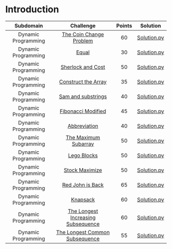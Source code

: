 # Introduction

|        Subdomain        |                                                              Challenge                                                              | Points |                                                                                  Solution                                                                                 |
|:-----------------------:|:-----------------------------------------------------------------------------------------------------------------------------------:|:------:|:-------------------------------------------------------------------------------------------------------------------------------------------------------------------------:|
|         Dynamic Programming          | [The Coin Change Problem](https://www.hackerrank.com/challenges/coin-change/problem)                               |   60   | [Solution.py](https://github.com/sidou06/hackerrank-solutions/blob/main/Algorithms/Sorting/Big%20Sorting/Solution.py)                          |
|         Dynamic Programming          | [Equal](https://www.hackerrank.com/challenges/equal/problem)                               |   30   | [Solution.py](https://github.com/sidou06/hackerrank-solutions/blob/main/Algorithms/Sorting/Intro%20to%20Tutorial%20Challenges/Solution.py)   |
|         Dynamic Programming          | [Sherlock and Cost](https://www.hackerrank.com/challenges/sherlock-and-cost/problem)                               |   50   | [Solution.py](https://github.com/sidou06/hackerrank-solutions/blob/main/Algorithms/Sorting/Insertion%20Sort%20-%20Part%201/Solution.py)                          |
|         Dynamic Programming          | [Construct the Array](https://www.hackerrank.com/challenges/construct-the-array/problem)                               |   35   | [Solution.py](https://github.com/sidou06/hackerrank-solutions/blob/main/Algorithms/Sorting/Insertion%20Sort%20-%20Part%202/Solution.py)   |
|         Dynamic Programming          | [Sam and substrings](https://www.hackerrank.com/challenges/sam-and-substrings/problem)                               |   40   | [Solution.py](https://github.com/sidou06/hackerrank-solutions/blob/main/Algorithms/Sorting/Correctness%20and%20the%20Loop%20Invariant/Solution.py)                          |
|         Dynamic Programming          | [Fibonacci Modified](https://www.hackerrank.com/challenges/fibonacci-modified/problem)                               |   45   | [Solution.py](https://github.com/sidou06/hackerrank-solutions/blob/main/Algorithms/Sorting/Running%20Time%20of%20Algorithms/Solution.py)   |
|         Dynamic Programming          | [Abbreviation](https://www.hackerrank.com/challenges/abbr/problem)                               |   40   | [Solution.py](https://github.com/sidou06/hackerrank-solutions/blob/main/Algorithms/Sorting/Quicksort%201%20-%20Partition/Solution.py)                          |
|         Dynamic Programming          | [The Maximum Subarray](https://www.hackerrank.com/challenges/maxsubarray/problem)                               |   50   | [Solution.py](https://github.com/sidou06/hackerrank-solutions/blob/main/Algorithms/Sorting/Counting%20Sort%201/Solution.py)   |
|         Dynamic Programming          | [Lego Blocks](https://www.hackerrank.com/challenges/lego-blocks/problem)                               |   50   | [Solution.py](https://github.com/sidou06/hackerrank-solutions/blob/main/Algorithms/Sorting/Counting%20Sort%202/Solution.py)                          |
|         Dynamic Programming          | [Stock Maximize](https://www.hackerrank.com/challenges/stockmax/problem)                               |   50   | [Solution.py](https://github.com/sidou06/hackerrank-solutions/blob/main/Algorithms/Sorting/The%20Full%20Counting%20Sort/Solution.py)   |
|         Dynamic Programming          | [Red John is Back](https://www.hackerrank.com/challenges/red-john-is-back/problem)                               |   65   | [Solution.py](https://github.com/sidou06/hackerrank-solutions/blob/main/Algorithms/Sorting/Closest%20Numbers/Solution.py)   |
|         Dynamic Programming          | [Knapsack](https://www.hackerrank.com/challenges/unbounded-knapsack/problem)                               |   60   | [Solution.py](https://github.com/sidou06/hackerrank-solutions/blob/main/Algorithms/Sorting/Find%20the%20Median/Solution.py)                          |
|         Dynamic Programming          | [The Longest Increasing Subsequence](https://www.hackerrank.com/challenges/longest-increasing-subsequent/problem) |   60   | [Solution.py](https://github.com/sidou06/hackerrank-solutions/blob/main/Algorithms/Sorting/Fraudulent%20Activity%20Notifications/Solution.py)   |
|         Dynamic Programming          | [The Longest Common Subsequence](https://www.hackerrank.com/challenges/dynamic-programming-classics-the-longest-common-subsequence/problem)  |   55   | [Solution.py](https://github.com/sidou06/hackerrank-solutions/blob/main/Algorithms/Sorting/Lily's%20Homework/Solution.py)                          |
